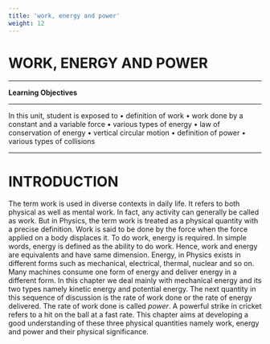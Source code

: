 ```yaml
---
title: 'work, energy and power'
weight: 12
---
```


# WORK, ENERGY AND POWER

---
**Learning Objectives**
*********
In this unit, student is exposed to
• definition of work
• work done by a constant and a variable force
• various types of energy
• law of conservation of energy
• vertical circular motion
• definition of power
• various types of collisions

---

 # INTRODUCTION


The term work is used in diverse contexts in daily life. It refers to both physical as well as mental work. In fact, any activity can generally be called as work. But in Physics, the term work is treated as a physical quantity with a precise definition. Work is said to be done by the force when the force applied on a body displaces it. To do work, energy is required. In simple words, energy is defined as the ability to do work. Hence, work and energy are equivalents and have same dimension. Energy, in Physics exists in different forms such as mechanical, electrical, thermal, nuclear and so on. Many machines consume one form of energy and deliver energy in a different form. In this chapter we deal mainly with mechanical energy and its two types namely kinetic energy and potential energy. The next
quantity in this sequence of discussion is the rate of work done or the rate of energy delivered. The rate of work done is called _power_. A powerful strike in cricket refers to a hit on the ball at a fast rate. This chapter aims at developing a good understanding of these three physical quantities namely work, energy and power and their physical significance.
